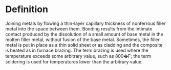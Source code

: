 # Definition

Joining metals by flowing a thin-layer capillary thickness of nonferrous
filler metal into the space between them. Bonding results from the
intimate contact produced by the dissolution of a small amount of base
metal in the molten filler metal, without fusion of the base metal.
Sometimes, the filler metal is put in place as a thin solid sheet or as
cladding and the composite is heated as in furnace brazing. The term
brazing is used where the temperature exceeds some arbitrary value, such
as 800�F; the term soldering is used for temperatures lower than the
arbitrary value.
